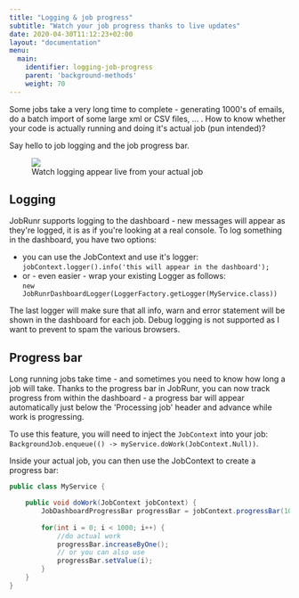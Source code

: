 ```yaml
---
title: "Logging & job progress"
subtitle: "Watch your job progress thanks to live updates"
date: 2020-04-30T11:12:23+02:00
layout: "documentation"
menu: 
  main: 
    identifier: logging-job-progress
    parent: 'background-methods'
    weight: 70
---
```

Some jobs take a very long time to complete - generating 1000's of emails, do a batch import of some large xml or CSV files, ... . How to know whether your code is actually running and doing it's actual job (pun intended)?

Say hello to job logging and the job progress bar.

<figure>
<img src="/documentation/job-progress.gif" class="kg-image">
<figcaption>Watch logging appear live from your actual job</figcaption>
</figure>

## Logging
JobRunr supports logging to the dashboard - new messages will appear as they're logged, it is as if you're looking at a real console. To log something in the dashboard, you have two options:

- you can use the JobContext and use it's logger:<br>
`jobContext.logger().info('this will appear in the dashboard');`
- or - even easier - wrap your existing Logger as follows:<br>
`new JobRunrDashboardLogger(LoggerFactory.getLogger(MyService.class))`

The last logger will make sure that all info, warn and error statement will be shown in the dashboard for each job. Debug logging is not supported as I want to prevent to spam the various browsers.

## Progress bar
Long running jobs take time - and sometimes you need to know how long a job will take. Thanks to the progress bar in JobRunr, you can now track progress from within the dashboard - a progress bar will appear automatically just below the 'Processing job' header and advance while work is progressing.

To use this feature, you will need to inject the `JobContext` into your job: 
`BackgroundJob.enqueue(() -> myService.doWork(JobContext.Null))`.

Inside your actual job, you can then use the JobContext to create a progress bar:

```java
public class MyService {

	public void doWork(JobContext jobContext) {
    	JobDashboardProgressBar progressBar = jobContext.progressBar(1000);
        
        for(int i = 0; i < 1000; i++) {
        	//do actual work
            progressBar.increaseByOne();
            // or you can also use
            progressBar.setValue(i);
        }
    }
}
```
